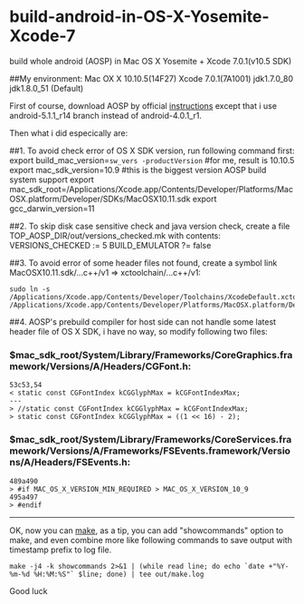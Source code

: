 # build-android-in-OS-X-Yosemite-Xcode-7
build whole android (AOSP) in Mac OS X Yosemite + Xcode 7.0.1(v10.5 SDK)


##My environment:
	Mac OX X 10.10.5(14F27)
	Xcode 7.0.1(7A1001)
	jdk1.7.0_80
	jdk1.8.0_51 (Default)

First of course, download AOSP by official <a href="https://source.android.com/source/downloading.html">instructions</a> except that i use android-5.1.1_r14 branch instead of android-4.0.1_r1.  

Then what i did especically are: 

##1. To avoid check error of OS X SDK version, run following command first:
	export build_mac_version=`sw_vers -productVersion`  #for me, result is 10.10.5
	export mac_sdk_version=10.9  #this is the biggest version AOSP build system support
	export mac_sdk_root=/Applications/Xcode.app/Contents/Developer/Platforms/MacOSX.platform/Developer/SDKs/MacOSX10.11.sdk
	export gcc_darwin_version=11 

##2. To skip disk case sensitive check and java version check, create a file TOP_AOSP_DIR/out/versions_checked.mk with contents:
	VERSIONS_CHECKED := 5
	BUILD_EMULATOR ?= false

##3. To avoid error of some header files not found, create a symbol link MacOSX10.11.sdk/...c++/v1 => xctoolchain/...c++/v1: 

	sudo ln -s /Applications/Xcode.app/Contents/Developer/Toolchains/XcodeDefault.xctoolchain/usr/include/c++/v1 /Applications/Xcode.app/Contents/Developer/Platforms/MacOSX.platform/Developer/SDKs/MacOSX10.11.sdk/usr/include/c++/v1

##4. AOSP's prebuild compiler for host side can not handle some latest header file of OS X SDK, i have no way, so modify following two files:

###  $mac_sdk_root/System/Library/Frameworks/CoreGraphics.framework/Versions/A/Headers/CGFont.h:

	53c53,54
	< static const CGFontIndex kCGGlyphMax = kCGFontIndexMax;
	---
	> //static const CGFontIndex kCGGlyphMax = kCGFontIndexMax;
	> static const CGFontIndex kCGGlyphMax = ((1 << 16) - 2);

###  $mac_sdk_root/System/Library/Frameworks/CoreServices.framework/Versions/A/Frameworks/FSEvents.framework/Versions/A/Headers/FSEvents.h:

	489a490
	> #if MAC_OS_X_VERSION_MIN_REQUIRED > MAC_OS_X_VERSION_10_9
	495a497
	> #endif



-------------------------
OK, now you can <a href="https://source.android.com/source/building.html">make</a>, as a tip, you can add "showcommands" option to make, and even combine more like following commands to save output with timestamp prefix to log file.

    make -j4 -k showcommands 2>&1 | (while read line; do echo `date +"%Y-%m-%d %H:%M:%S"` $line; done) | tee out/make.log

Good luck
